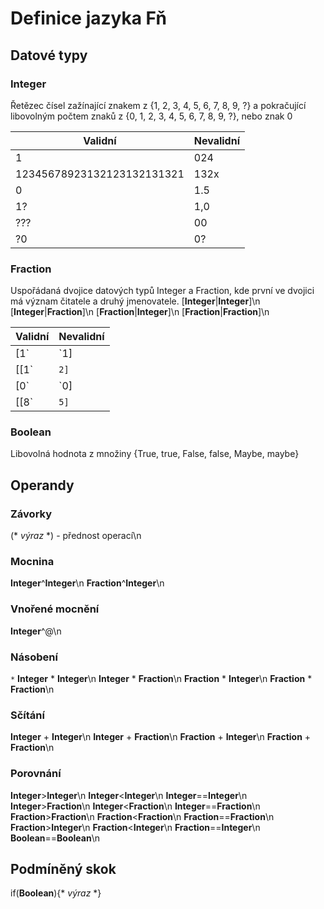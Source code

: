 # Definice jazyka Fň
## Datové typy
### Integer 

Řetězec čísel zažínající znakem z {1, 2, 3, 4, 5, 6, 7, 8, 9, ?} a pokračující libovolným počtem znaků z {0, 1, 2, 3, 4, 5, 6, 7, 8, 9, ?}, nebo znak 0   

| Validní  | Nevalidní |
| ------------- | ------------- |
| 1  | 024  |
| 12345678923132123132131321  | 132x |  
|0|1.5|
|1?|1,0|
|???|00|
|?0|0?|

### Fraction 

Uspořádaná dvojice datových typů Integer a Fraction, kde první ve dvojici má význam čitatele a druhý jmenovatele. 
[**Integer**|**Integer**]\n
[**Integer**|**Fraction**]\n
[**Fraction**|**Integer**]\n
[**Fraction**|**Fraction**]\n


| Validní  | Nevalidní |
| ------------- | ------------- |
| [1`|`1] | [1`|`x]  |
| [[1`|`2]`|`2]  | [1`|`[`|`1]] |  
| [0`|`0] |[`|`]|
| [[8`|`5]`|`[3`|`4]] |[5]|

### Boolean
Libovolná hodnota z množiny {True, true, False, false, Maybe, maybe}

## Operandy

### Závorky 
(* *výraz* *) - přednost operací\n
### Mocnina 
**Integer**^**Integer**\n
**Fraction**^**Integer**\n

### Vnořené mocnění 
**Integer**^@\n

### Násobení 
``*`` 
**Integer** * **Integer**\n
**Integer** * **Fraction**\n
**Fraction** * **Integer**\n
**Fraction** * **Fraction**\n
### Sčítání 
**Integer** + **Integer**\n
**Integer** + **Fraction**\n
**Fraction** + **Integer**\n
**Fraction** + **Fraction**\n

### Porovnání
**Integer**>**Integer**\n
**Integer**<**Integer**\n
**Integer**==**Integer**\n
**Integer**>**Fraction**\n
**Integer**<**Fraction**\n
**Integer**==**Fraction**\n
**Fraction**>**Fraction**\n
**Fraction**<**Fraction**\n
**Fraction**==**Fraction**\n
**Fraction**>**Integer**\n
**Fraction**<**Integer**\n
**Fraction**==**Integer**\n
**Boolean**==**Boolean**\n


## Podmíněný skok
if(**Boolean**){* *výraz* *}
